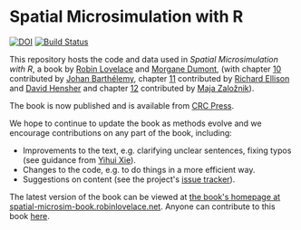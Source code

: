 <!-- README.md is generated from README.Rmd. Please edit that file - rmarkdown::render('README.Rmd', output_format = 'md_document', output_file = 'README.md') -->
Spatial Microsimulation with R
==============================

[![DOI](https://zenodo.org/badge/20914/Robinlovelace/spatial-microsim-book.svg)](https://zenodo.org/badge/latestdoi/20914/Robinlovelace/spatial-microsim-book) [![Build Status](https://travis-ci.org/Robinlovelace/spatial-microsim-book.svg?branch=master)](https://travis-ci.org/Robinlovelace/spatial-microsim-book)

This repository hosts the code and data used in *Spatial Microsimulation with R*, a book by [Robin Lovelace](http://robinlovelace.net/) and [Morgane Dumont](https://directory.unamur.be/staff/modumont), (with chapter [10](http://spatial-microsim-book.robinlovelace.net/ha.html) contributed by [Johan Barthélemy](https://smart.uow.edu.au/people/UOW192467.html), chapter [11](http://spatial-microsim-book.robinlovelace.net/tresis.html) contributed by [Richard Ellison](http://sydney.edu.au/business/staff/richard.ellison) and [David Hensher](http://sydney.edu.au/business/staff/david.hensher)  and chapter [12](http://spatial-microsim-book.robinlovelace.net/abm) contributed by [Maja Založnik](https://www.oxfordmartin.ox.ac.uk/people/565)).

The book is now published and is available from [CRC Press](https://www.crcpress.com/Spatial-Microsimulation-with-R/Lovelace-Dumont/p/book/9781498711548).

We hope to continue to update the book as methods evolve and we encourage contributions on any part of the book, including:

-   Improvements to the text, e.g. clarifying unclear sentences, fixing typos (see guidance from [Yihui Xie](https://yihui.name/en/2013/06/fix-typo-in-documentation/)).
-   Changes to the code, e.g. to do things in a more efficient way.
-   Suggestions on content (see the project's [issue tracker](https://github.com/Robinlovelace/spatial-microsim-book/issues)).

The latest version of the book can be viewed at [the book's homepage at spatial-microsim-book.robinlovelace.net](http://spatial-microsim-book.robinlovelace.net/). Anyone can contribute to this book [here](https://github.com/Robinlovelace/spatial-microsim-book).
